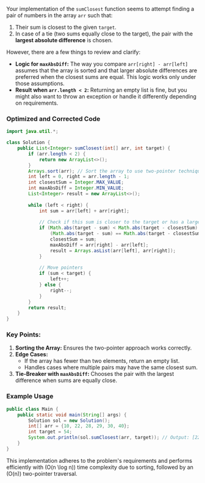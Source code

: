 Your implementation of the `sumClosest` function seems to attempt finding a pair of numbers in the array `arr` such that:

1. Their sum is closest to the given `target`.
2. In case of a tie (two sums equally close to the target), the pair with the **largest absolute difference** is chosen.

However, there are a few things to review and clarify:
- **Logic for `maxAbsDiff`:** The way you compare `arr[right] - arr[left]` assumes that the array is sorted and that larger absolute differences are preferred when the closest sums are equal. This logic works only under those assumptions.
- **Result when `arr.length < 2`:** Returning an empty list is fine, but you might also want to throw an exception or handle it differently depending on requirements.

### Optimized and Corrected Code

```java
import java.util.*;

class Solution {
    public List<Integer> sumClosest(int[] arr, int target) {
        if (arr.length < 2) {
            return new ArrayList<>();
        }
        Arrays.sort(arr); // Sort the array to use two-pointer technique
        int left = 0, right = arr.length - 1;
        int closestSum = Integer.MAX_VALUE;
        int maxAbsDiff = Integer.MIN_VALUE;
        List<Integer> result = new ArrayList<>();
        
        while (left < right) {
            int sum = arr[left] + arr[right];
            
            // Check if this sum is closer to the target or has a larger absolute difference
            if (Math.abs(target - sum) < Math.abs(target - closestSum) || 
                (Math.abs(target - sum) == Math.abs(target - closestSum) && (arr[right] - arr[left] > maxAbsDiff))) {
                closestSum = sum;
                maxAbsDiff = arr[right] - arr[left];
                result = Arrays.asList(arr[left], arr[right]);
            }
            
            // Move pointers
            if (sum < target) {
                left++;
            } else {
                right--;
            }
        }
        return result;
    }
}
```

### Key Points:
1. **Sorting the Array:** Ensures the two-pointer approach works correctly.
2. **Edge Cases:**
   - If the array has fewer than two elements, return an empty list.
   - Handles cases where multiple pairs may have the same closest sum.
3. **Tie-Breaker with `maxAbsDiff`:** Chooses the pair with the largest difference when sums are equally close.

### Example Usage

```java
public class Main {
    public static void main(String[] args) {
        Solution sol = new Solution();
        int[] arr = {10, 22, 28, 29, 30, 40};
        int target = 54;
        System.out.println(sol.sumClosest(arr, target)); // Output: [22, 30]
    }
}
```

This implementation adheres to the problem's requirements and performs efficiently with \(O(n \log n)\) time complexity due to sorting, followed by an \(O(n)\) two-pointer traversal.